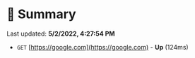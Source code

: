 # 📖 Summary
Last updated: **5/2/2022, 4:27:54 PM**

- `GET` [https://google.com](https://google.com) - **Up** (124ms)
